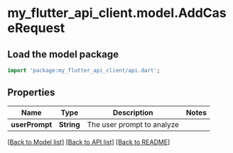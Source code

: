 # my_flutter_api_client.model.AddCaseRequest

## Load the model package
```dart
import 'package:my_flutter_api_client/api.dart';
```

## Properties
Name | Type | Description | Notes
------------ | ------------- | ------------- | -------------
**userPrompt** | **String** | The user prompt to analyze | 

[[Back to Model list]](../README.md#documentation-for-models) [[Back to API list]](../README.md#documentation-for-api-endpoints) [[Back to README]](../README.md)


